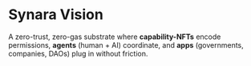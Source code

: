 # Synara Vision

A zero-trust, zero-gas substrate where **capability-NFTs** encode permissions,
**agents** (human + AI) coordinate, and **apps** (governments, companies, DAOs) plug in without friction.

